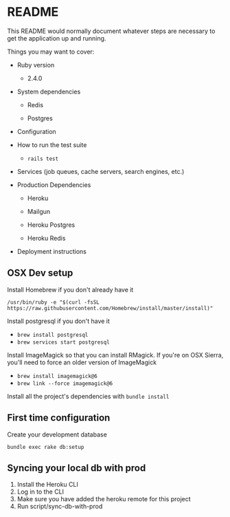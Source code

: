 # README

This README would normally document whatever steps are necessary to get the
application up and running.

Things you may want to cover:

* Ruby version

  * 2.4.0

* System dependencies

  * Redis

  * Postgres

* Configuration

* How to run the test suite

  * `rails test`

* Services (job queues, cache servers, search engines, etc.)

* Production Dependencies

  * Heroku

  * Mailgun

  * Heroku Postgres

  * Heroku Redis

* Deployment instructions

## OSX Dev setup

Install Homebrew if you don't already have it

`/usr/bin/ruby -e "$(curl -fsSL https://raw.githubusercontent.com/Homebrew/install/master/install)"`

Install postgresql if you don't have it

- `brew install postgresql`
- `brew services start postgresql`

Install ImageMagick so that you can install RMagick.
If you're on OSX Sierra, you'll need to force an older version of ImageMagick

- `brew install imagemagick@6`
- `brew link --force imagemagick@6`

Install all the project's dependencies with `bundle install`

## First time configuration

Create your development database

`bundle exec rake db:setup`

## Syncing your local db with prod

1. Install the Heroku CLI
2. Log in to the CLI
3. Make sure you have added the heroku remote for this project
4. Run script/sync-db-with-prod
